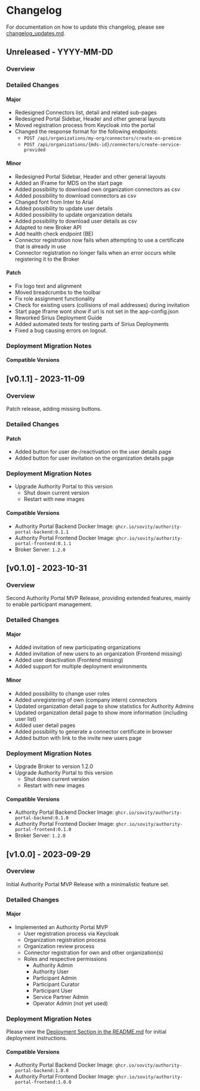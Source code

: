 # Changelog

For documentation on how to update this changelog,
please see [changelog_updates.md](docs/dev/changelog_updates.md).

## Unreleased - YYYY-MM-DD

### Overview

### Detailed Changes

#### Major

- Redesigned Connectors list, detail and related sub-pages
- Redesigned Portal Sidebar, Header and other general layouts
- Moved registration process from Keycloak into the portal
- Changed the response format for the following endpoints:
  - `POST /api/organizations/my-org/connectors/create-on-premise`
  - `POST /api/organizations/{mds-id}/connectors/create-service-provided`

#### Minor

- Redesigned Portal Sidebar, Header and other general layouts
- Added an IFrame for MDS on the start page
- Added possibility to download own organization connectors as csv
- Added possibility to download connectors as csv
- Changed font from Inter to Arial
- Added possibility to update user details
- Added possibility to update organization details
- Added possibility to download user details as csv
- Adapted to new Broker API
- Add health check endpoint (BE)
- Connector registration now fails when attempting to use a certificate that is already in use
- Connector registration no longer fails when an error occurs while registering it to the Broker

#### Patch

- Fix logo text and alignment
- Moved breadcrumbs to the toolbar
- Fix role assignment functionality
- Check for existing users (collisions of mail addresses) during invitation
- Start page Iframe wont show if url is not set in the app-config.json
- Reworked Sirius Deployment Guide
- Added automated tests for testing parts of Sirius Deployments
- Fixed a bug causing errors on logout.

### Deployment Migration Notes

#### Compatible Versions

## [v0.1.1] - 2023-11-09

### Overview

Patch release, adding missing buttons.

### Detailed Changes

#### Patch

- Added button for user de-/reactivation on the user details page
- Added button for user invitation on the organization details page

### Deployment Migration Notes

- Upgrade Authority Portal to this version
  - Shut down current version
  - Restart with new images

#### Compatible Versions

- Authority Portal Backend Docker Image: `ghcr.io/sovity/authority-portal-backend:0.1.1`
- Authority Portal Frontend Docker Image: `ghcr.io/sovity/authority-portal-frontend:0.1.1`
- Broker Server: `1.2.0`

## [v0.1.0] - 2023-10-31

### Overview

Second Authority Portal MVP Release, providing extended features, mainly to enable participant management.

### Detailed Changes

#### Major

- Added invitation of new participating organizations
- Added invitation of new users to an organization (Frontend missing)
- Added user deactivation (Frontend missing)
- Added support for multiple deployment environments

#### Minor

- Added possibility to change user roles
- Added unregistering of own (company intern) connectors
- Updated organization detail page to show statistics for Authority Admins
- Updated organization detail page to show more information (including user list)
- Added user detail pages
- Added possibility to generate a connector certificate in browser
- Added button with link to the invite new users page

### Deployment Migration Notes

- Upgrade Broker to version 1.2.0
- Upgrade Authority Portal to this version
  - Shut down current version
  - Restart with new images

#### Compatible Versions

- Authority Portal Backend Docker Image: `ghcr.io/sovity/authority-portal-backend:0.1.0`
- Authority Portal Frontend Docker Image: `ghcr.io/sovity/authority-portal-frontend:0.1.0`
- Broker Server: `1.2.0`

## [v1.0.0] - 2023-09-29

### Overview

Initial Authority Portal MVP Release with a minimalistic feature set.

### Detailed Changes

#### Major

- Implemented an Authority Portal MVP
  - User registration process via Keycloak
  - Organization registration process
  - Organization review process
  - Connector registration for own and other organization(s)
  - Roles and respective permissions
    - Authority Admin
    - Authority User
    - Participant Admin
    - Participant Curator
    - Participant User
    - Service Partner Admin
    - Operator Admin (not yet used)

### Deployment Migration Notes

Please view the [Deployment Section in the README.md](README.md#deployment) for initial deployment instructions.

#### Compatible Versions

- Authority Portal Backend Docker Image: `ghcr.io/sovity/authority-portal-backend:1.0.0`
- Authority Portal Frontend Docker Image: `ghcr.io/sovity/authority-portal-frontend:1.0.0`
